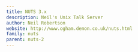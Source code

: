 ```yaml
---
title: NUTS 3.x
description: Neil's Unix Talk Server
author: Neil Robertson
website: http://www.ogham.demon.co.uk/nuts.html
family: nuts
parent: nuts-2
---
```


